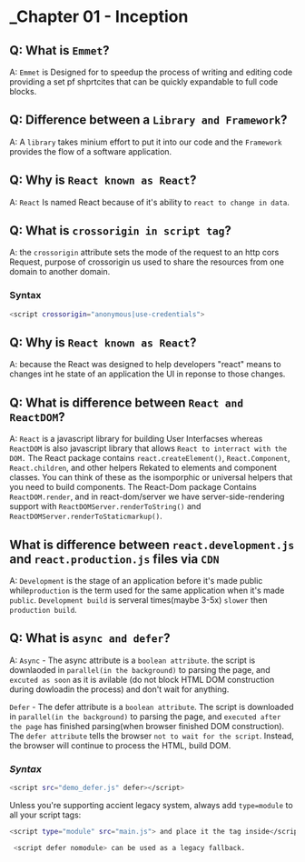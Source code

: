 # _Chapter 01 - Inception

## Q: What is `Emmet`?
A: `Emmet` is Designed for to speedup the process of writing and editing code providing a set pf shprtcites that can be quickly expandable to full code blocks.

## Q: Difference between a `Library and Framework`?

A: A `library` takes minium effort to put it into our code and the `Framework` provides the flow of a software application.

## Q: Why is `React known as React`?
A: `React` Is named React because of it's ability to `react to change in data`.

## Q: What is `crossorigin in script tag`?

A: the `crossorigin` attribute sets the mode of the request to an http cors Request, 
purpose of crossorigin us used to share the resources from one domain to another domain.
### Syntax
```sh
<script crossorigin="anonymous|use-credentials">
```
## Q: Why is `React known as React`?

A: because the React was designed to help developers "react" means to changes int he state of an application the UI in reponse to those changes.
## Q: What is difference between `React and ReactDOM`?

A: `React` is a javascript library for building User Interfacses whereas `ReactDOM` is also javascript library that allows `React to interract with the DOM.`
The React package contains `react.createElement()`, `React.Component`, `React.children`, and other helpers Rekated to elements and component classes. You can think of these as the isomporphic or universal helpers that you need to build components. The React-Dom package Contains `ReactDOM.render`, and in react-dom/server we have server-side-rendering support with `ReactDOMServer.renderToString()` and `ReactDOMServer.renderToStaticmarkup()`.

## What is difference between `react.development.js` and `react.production.js` files via `CDN`

A:  `Development` is the stage of an application before it's made public while`production` is the term used for the same application when it's made `public`.
`Development build` is serveral times(maybe 3-5x) `slower` then `production build`.


## Q: What is `async and defer`?

A: `Async` - The async attribute is a `boolean attribute`. the script is downlaoded in `parallel(in the background)` to parsing the page, and `excuted as soon` as it is avilable (do not block HTML DOM construction during dowloadin the process) and don't wait for anything.

`Defer` - The defer attribute is a `boolean attribute`. The script is downloaded in `parallel(in the background)` to parsing the page, and `executed after the page` has finished parsing(when browser finished DOM construction). The `defer attribute` tells the browser `not to wait for the script`. Instead, the browser will continue to process the HTML, build DOM.


### _Syntax_
```sh
<script src="demo_defer.js" defer></script>
```
Unless you're supporting accient legacy system, always add `type=module` to all your script tags:

```sh
<script type="module" src="main.js"> and place it the tag inside</script>
```
```sh
 <script defer nomodule> can be used as a legacy fallback.
```